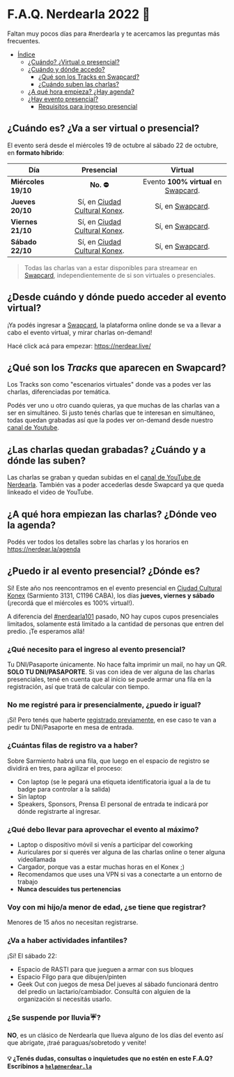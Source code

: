  # F.A.Q. Nerdearla 2022 🙋

Faltan muy pocos días para #nerdearla y te acercamos las preguntas más frecuentes.

- [Índice](#faq-nerdearla-2022-)
  - [¿Cuándo? ¿Virtual o presencial?](#cuándo-es-va-a-ser-virtual-o-presencial)
  - [¿Cuándo y dónde accedo?](#desde-cuándo-y-dónde-puedo-acceder-al-evento-virtual)
    - [¿Qué son los Tracks en Swapcard?](#qué-son-los-tracks-que-aparecen-en-swapcard)
    - [¿Cuándo suben las charlas?](#las-charlas-quedan-grabadas-cuándo-y-a-dónde-las-suben)
  - [¿A qué hora empieza? ¿Hay agenda?](#a-qué-hora-empiezan-las-charlas-dónde-veo-la-agenda)
  - [¿Hay evento presencial?](#puedo-ir-al-evento-presencial-dónde-es)
    - [Requisitos para ingreso presencial](#qué-necesito-para-el-ingreso-al-evento-presencial)

## **¿Cuándo es? ¿Va a ser virtual o presencial?**

El evento será desde el miércoles 19 de octubre al sábado 22 de octubre, en **formato híbrido**:

| Día | Presencial | Virtual |
| --- | :--------: | :-----: |
| **Miércoles 19/10** | **No. ⛔️** | Evento **100% virtual** en [Swapcard](https://nerdear.live/). |
| **Jueves 20/10** | Sí, en [Ciudad Cultural Konex](https://g.page/cckonex). | Sí, en [Swapcard](https://nerdear.live/). |
| **Viernes 21/10** | Sí, en [Ciudad Cultural Konex](https://g.page/cckonex). | Sí, en [Swapcard](https://nerdear.live/). |
| **Sábado 22/10** | Sí, en [Ciudad Cultural Konex](https://g.page/cckonex). | Sí, en [Swapcard](https://nerdear.live/). |

> Todas las charlas van a estar disponibles para streamear en [Swapcard](https://nerdear.live/), independientemente de si son virtuales o presenciales.

## **¿Desde cuándo y dónde puedo acceder al evento virtual?**

¡Ya podés ingresar a [Swapcard](https://nerdear.live/), la plataforma online donde se va a llevar a cabo el evento virtual, y mirar charlas on-demand!

Hacé click acá para empezar: https://nerdear.live/

## **¿Qué son los _Tracks_ que aparecen en Swapcard?**

Los Tracks son como "escenarios virtuales" donde vas a podes ver las charlas, diferenciadas por temática.

Podés ver uno u otro cuando quieras, ya que muchas de las charlas van a ser en simultáneo. Si justo tenés charlas que te interesan en simultáneo, todas quedan grabadas así que la podes ver on-demand desde nuestro [canal de Youtube](https://www.youtube.com/c/nerdearla).

## **¿Las charlas quedan grabadas? ¿Cuándo y a dónde las suben?**
Las charlas se graban y quedan subidas en el [canal de YouTube de Nerdearla](https://www.youtube.com/c/nerdearla). También vas a poder accederlas desde Swapcard ya que queda linkeado el video de YouTube.

## **¿A qué hora empiezan las charlas? ¿Dónde veo la agenda?**

Podés ver todos los detalles sobre las charlas y los horarios en https://nerdear.la/agenda

## **¿Puedo ir al evento presencial? ¿Dónde es?**

Sí! Este año nos reencontramos en el evento presencial en [Ciudad Cultural Konex](https://g.page/cckonex) (Sarmiento 3131, C1196 CABA), los días **jueves, viernes y sábado** (¡recordá que el miércoles es 100% virtual!).

A diferencia del [#nerdearla101](https://github.com/sysarmy/disneyland/blob/master/faq-101.md) pasado, NO hay cupos cupos presenciales limitados, solamente está limitado a la cantidad de personas que entren del predio. ¡Te esperamos allá!

### **¿Qué necesito para el ingreso al evento presencial?**

Tu DNI/Pasaporte únicamente. No hace falta imprimir un mail, no hay un QR. **SOLO TU DNI/PASAPORTE**. Si vas con idea de ver alguna de las charlas presenciales, tené en cuenta que al inicio se puede armar una fila en la registración, así que tratá de calcular con tiempo.

### **No me registré para ir presencialmente, ¿puedo ir igual?**

¡Sí! Pero tenés que haberte [registrado previamente](https://registro.nerdear.la/), en ese caso te van a pedir tu DNI/Pasaporte en mesa de entrada.

### **¿Cuántas filas de registro va a haber?**

Sobre Sarmiento habrá una fila, que luego en el espacio de registro se dividirá en tres, para agilizar el proceso:
* Con laptop (se le pegará una etiqueta identificatoria igual a la de tu badge para controlar a la salida)
* Sin laptop
* Speakers, Sponsors, Prensa
El personal de entrada te indicará por dónde registrarte al ingresar.

### **¿Qué debo llevar para aprovechar el evento al máximo?**

* Laptop o dispositivo móvil si venís a participar del coworking
* Auriculares por si querés ver alguna de las charlas online o tener alguna videollamada
* Cargador, porque vas a estar muchas horas en el Konex ;)
* Recomendamos que uses una VPN si vas a conectarte a un entorno de trabajo
* **Nunca descuides tus pertenencias**

### **Voy con mi hijo/a menor de edad, ¿se tiene que registrar?**

Menores de 15 años no necesitan registrarse.

### **¿Va a haber actividades infantiles?**

¡Sí! El sábado 22:
* Espacio de RASTI para que jueguen a armar con sus bloques
* Espacio Filgo para que dibujen/pinten
* Geek Out con juegos de mesa
Del jueves al sábado funcionará dentro del predio un lactario/cambiador. Consultá con alguien de la organización si necesitás usarlo.

### **¿Se suspende por lluvia☔️?**

**NO**, es un clásico de Nerdearla que llueva alguno de los días del evento así que abrigate, ¡traé paraguas/sobretodo y venite!

#### 💡 ¿Tenés dudas, consultas o inquietudes que no estén en este F.A.Q? Escribinos a [`help@nerdear.la`](mailto:help@nerdear.la)
